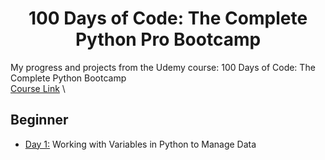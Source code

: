 <h1 align="center">100 Days of Code: The Complete Python Pro Bootcamp
</h1>

My progress and projects from the Udemy course: 100 Days of Code: The Complete Python Bootcamp \
[Course Link](https://www.udemy.com/course/100-days-of-code/)
\

## Beginner
- [Day 1:](https://github.com/aidanpmitchell/100-days-of-code-python/tree/main/Day1) Working with Variables in Python to Manage Data
